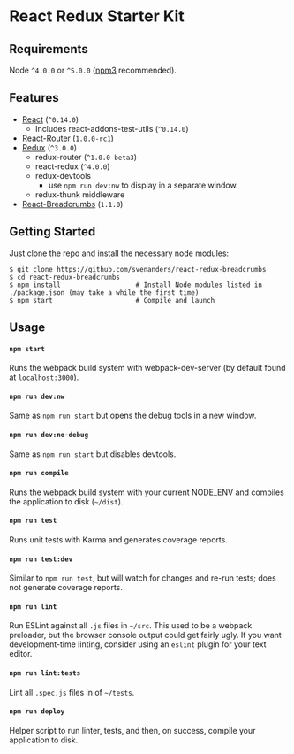 React Redux Starter Kit
=======================

Requirements
------------

Node `^4.0.0` or `^5.0.0` ([npm3](https://www.npmjs.com/package/npm3) recommended).

Features
--------

* [React](https://github.com/facebook/react) (`^0.14.0`)
  * Includes react-addons-test-utils (`^0.14.0`)
* [React-Router](https://github.com/rackt/react-router) (`1.0.0-rc1`)
* [Redux](https://github.com/gaearon/redux) (`^3.0.0`)
  * redux-router (`^1.0.0-beta3`)
  * react-redux (`^4.0.0`)
  * redux-devtools
    * use `npm run dev:nw` to display in a separate window.
  * redux-thunk middleware
* [React-Breadcrumbs](https://github.com/svenanders/react-breadcrumbs) (`1.1.0`)

Getting Started
---------------

Just clone the repo and install the necessary node modules:

```shell
$ git clone https://github.com/svenanders/react-redux-breadcrumbs
$ cd react-redux-breadcrumbs
$ npm install                   # Install Node modules listed in ./package.json (may take a while the first time)
$ npm start                     # Compile and launch
```

Usage
-----

#### `npm start`
Runs the webpack build system with webpack-dev-server (by default found at `localhost:3000`).

#### `npm run dev:nw`
Same as `npm run start` but opens the debug tools in a new window.

#### `npm run dev:no-debug`
Same as `npm run start` but disables devtools.

#### `npm run compile`
Runs the webpack build system with your current NODE_ENV and compiles the application to disk (`~/dist`).

#### `npm run test`
Runs unit tests with Karma and generates coverage reports.

#### `npm run test:dev`
Similar to `npm run test`, but will watch for changes and re-run tests; does not generate coverage reports.

#### `npm run lint`
Run ESLint against all `.js` files in `~/src`. This used to be a webpack preloader, but the browser console output could get fairly ugly. If you want development-time linting, consider using an `eslint` plugin for your text editor.

#### `npm run lint:tests`
Lint all `.spec.js` files in of `~/tests`.

#### `npm run deploy`
Helper script to run linter, tests, and then, on success, compile your application to disk.
